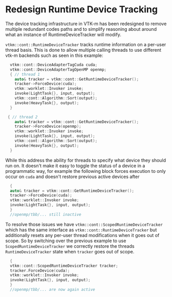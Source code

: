 # Redesign Runtime Device Tracking

The device tracking infrastructure in VTK-m has been redesigned to
remove multiple redundant codes paths and to simplify reasoning
about around what an instance of RuntimeDeviceTracker will modify.

`vtkm::cont::RuntimeDeviceTracker` tracks runtime information on
a per-user thread basis. This is done to allow multiple calling
threads to use different vtk-m backends such as seen in this
example:

```cpp
  vtkm::cont::DeviceAdapterTagCuda cuda;
  vtkm::cont::DeviceAdapterTagOpenMP openmp;
  { // thread 1
    auto& tracker = vtkm::cont::GetRuntimeDeviceTracker();
    tracker->ForceDevice(cuda);
    vtkm::worklet::Invoker invoke;
    invoke(LightTask{}, input, output);
    vtkm::cont::Algorithm::Sort(output);
    invoke(HeavyTask{}, output);
  }

 { // thread 2
    auto& tracker = vtkm::cont::GetRuntimeDeviceTracker();
    tracker->ForceDevice(openmp);
    vtkm::worklet::Invoker invoke;
    invoke(LightTask{}, input, output);
    vtkm::cont::Algorithm::Sort(output);
    invoke(HeavyTask{}, output);
  }
```

While this address the ability for threads to specify what
device they should run on. It doesn't make it easy to toggle
the status of a device in a programmatic way, for example
the following block forces execution to only occur on 
`cuda` and doesn't restore previous active devices after 

```cpp  
  {
  auto& tracker = vtkm::cont::GetRuntimeDeviceTracker();
  tracker->ForceDevice(cuda);
  vtkm::worklet::Invoker invoke;
  invoke(LightTask{}, input, output);
  } 
  //openmp/tbb/... still inactive
```

To resolve those issues we have `vtkm::cont::ScopedRuntimeDeviceTracker` which
has the same interface as `vtkm::cont::RuntimeDeviceTracker` but additionally
resets any per-user thread modifications when it goes out of scope. So by
switching over the previous example to use `ScopedRuntimeDeviceTracker` we
correctly restore the threads `RuntimeDeviceTracker` state when `tracker`
goes out of scope.
```cpp  
  {
  vtkm::cont::ScopedRuntimeDeviceTracker tracker;
  tracker.ForceDevice(cuda);
  vtkm::worklet::Invoker invoke;
  invoke(LightTask{}, input, output);
  } 
  //openmp/tbb/... are now again active
```
